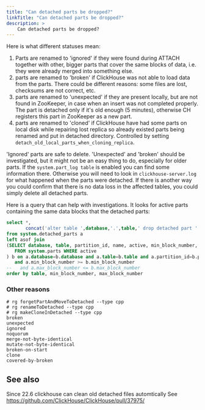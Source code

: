 ```yaml
---
title: "Can detached parts be dropped?"
linkTitle: "Can detached parts be dropped?"
description: >
    Can detached parts be dropped?
---
```

Here is what different statuses mean:

1. Parts are renamed to 'ignored' if they were found during ATTACH together with other, bigger parts that cover the same blocks of data, i.e. they were already merged into something else.
2. parts are renamed to 'broken' if ClickHouse was not able to load data from the parts. There could be different reasons: some files are lost, checksums are not correct, etc.
3. parts are renamed to 'unexpected' if they are present locally, but are not found in ZooKeeper, in case when an insert was not completed properly. The part is detached only if it's old enough (5 minutes), otherwise CH registers this part in ZooKeeper as a new part.
4. parts are renamed to 'cloned' if ClickHouse have had some parts on local disk while repairing lost replica so already existed parts being renamed and put in detached directory. Controlled by setting `detach_old_local_parts_when_cloning_replica`.

'Ignored' parts are safe to delete. 'Unexpected' and 'broken' should be investigated, but it might not be an easy thing to do, especially for older parts. If the `system.part_log table` is enabled you can find some information there. Otherwise you will need to look in `clickhouse-server.log` for what happened when the parts were detached.
If there is another way you could confirm that there is no data loss in the affected tables, you could simply delete all detached parts.

Here is a query that can help with investigations. It looks for active parts containing the same data blocks that the detached parts:

```sql
select *, 
       concat('alter table ',database,'.',table,' drop detached part ''',a.name,''' settings allow_drop_detached=1;') as drop
from system.detached_parts a
left asof join 
(SELECT database, table, partition_id, name, active, min_block_number, max_block_number
   FROM system.parts WHERE active
) b on a.database=b.database and a.table=b.table and a.partition_id=b.partition_id
   and a.min_block_number >= b.min_block_number
--   and a.max_block_number <= b.max_block_number
order by table, min_block_number, max_block_number
```

### Other reasons

```
# rg forgetPartAndMoveToDetached --type cpp
# rg renameToDetached --type cpp
# rg makeCloneInDetached --type cpp
broken
unexpected
ignored
noquorum
merge-not-byte-identical
mutate-not-byte-identical
broken-on-start
clone
covered-by-broken
```

## See also 

Since 22.6 clickhouse can clean old detached files automtically
See https://github.com/ClickHouse/ClickHouse/pull/37975/
